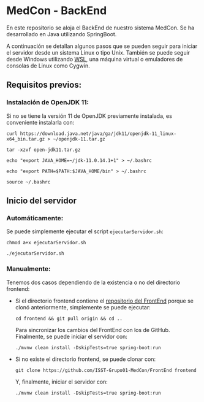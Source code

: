 # MedCon - BackEnd
En este repositorio se aloja el BackEnd de nuestro sistema MedCon. Se ha desarrollado en Java utilizando SpringBoot.

A continuación se detallan algunos pasos que se pueden seguir para iniciar el servidor desde un sistema Linux o tipo Unix. También se puede seguir desde Windows utilizando [WSL](https://docs.microsoft.com/es-es/windows/wsl/install), una máquina virtual o emuladores de consolas de Linux como Cygwin.

## Requisitos previos:
### Instalación de OpenJDK 11:
Si no se tiene la versión 11 de OpenJDK previamente instalada, es conveniente instalarla con:

`curl https://download.java.net/java/ga/jdk11/openjdk-11_linux-x64_bin.tar.gz > ~/openjdk-11.tar.gz`

`tar -xzvf open-jdk11.tar.gz`

`echo "export JAVA_HOME=~/jdk-11.0.14.1+1" > ~/.bashrc`

`echo "export PATH=$PATH:$JAVA_HOME/bin" > ~/.bashrc`

`source ~/.bashrc`

## Inicio del servidor
### Automáticamente:
Se puede simplemente ejecutar el script `ejecutarServidor.sh`:

`chmod a+x ejecutarServidor.sh`

`./ejecutarServidor.sh`

### Manualmente:
Tenemos dos casos dependiendo de la existencia o no del directorio frontend:
* Si el directorio frontend contiene el [repositorio del FrontEnd](https://github.com/ISST-Grupo01-MedCon/FrontEnd) porque se clonó anteriormente, simplemente se puede ejecutar:

    `cd frontend && git pull origin && cd ..`

  Para sincronizar los cambios del FrontEnd con los de GitHub.
  Finalmente, se puede iniciar el servidor con:

    `./mvnw clean install -DskipTests=true spring-boot:run`

* Si no existe el directorio frontend, se puede clonar con:

    `git clone https://github.com/ISST-Grupo01-MedCon/FrontEnd frontend`

  Y, finalmente, iniciar el servidor con:

    `./mvnw clean install -DskipTests=true spring-boot:run`
